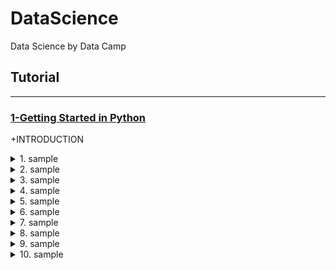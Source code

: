 # DataScience

Data Science by Data Camp

## Tutorial

---

### [1-Getting Started in Python](#)

+INTRODUCTION

<details>
  <summary>1. sample</summary>

```bash

```

```bash

```

```bash

```

```bash

```

</details>

<details>
  <summary>2. sample</summary>

```bash

```

```bash

```

```bash

```

```bash

```

</details>

<details>
  <summary>3. sample</summary>

```bash

```

```bash

```

```bash

```

```bash

```

</details>

<details>
  <summary>4. sample</summary>

```bash

```

```bash

```

```bash

```

```bash

```

</details>

<details>
  <summary>5. sample</summary>

```bash

```

```bash

```

```bash

```

```bash

```

</details>

<details>
  <summary>6. sample</summary>

```bash

```

```bash

```

```bash

```

```bash

```

</details>

<details>
  <summary>7. sample</summary>

```bash

```

```bash

```

```bash

```

```bash

```

</details>

<details>
  <summary>8. sample</summary>

```bash

```

```bash

```

```bash

```

```bash

```

</details>

<details>
  <summary>9. sample</summary>

```bash

```

```bash

```

```bash

```

```bash

```

</details>

<details>
  <summary>10. sample</summary>

```bash

```

```bash

```

```bash

```

```bash

```

</details>
